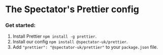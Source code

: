# The Spectator's Prettier config

### Get started:

1. Install Prettier `npm install -g prettier`.
2. Install our config `npm install @spectator-uk/prettier`.
3. Add `"prettier": "@spectator-uk/prettier"` to your `package.json` file.
